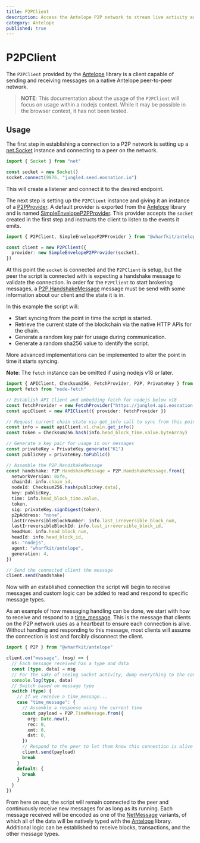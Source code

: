 ```yaml
---
title: P2PClient
description: Access the Antelope P2P network to stream live activity and sync blockchain state.
category: Antelope
published: true
---
```


# P2PClient

The `P2PClient` provided by the [Antelope](#) library is a client capable of sending and receiving messages on a native Antelope peer-to-peer network.

> **NOTE**: This documentation about the usage of the `P2PClient` will focus on usage within a nodejs context. While it may be possible in the browser context, it has not been tested.

## Usage

The first step in establishing a connection to a P2P network is setting up a [net.Socket](https://nodejs.org/api/net.html#class-netsocket) instance and connecting to a peer on the network.

```ts
import { Socket } from "net"

const socket = new Socket()
socket.connect(9876, "jungle4.seed.eosnation.io")
```

This will create a listener and connect it to the desired endpoint.

The next step is setting up the `P2PClient` instance and giving it an instance of a [P2PProvider](https://wharfkit.github.io/antelope/interfaces/P2PProvider.html). A default provider is exported from the [Antelope](#) library and is named [SimpleEnvelopeP2PProvider](https://wharfkit.github.io/antelope/classes/SimpleEnvelopeP2PProvider.html). This provider accepts the `socket` created in the first step and instructs the client to listen to the events it emits.

```ts
import { P2PClient, SimpleEnvelopeP2PProvider } from "@wharfkit/antelope"

const client = new P2PClient({
  provider: new SimpleEnvelopeP2PProvider(socket),
})
```

At this point the `socket` is connected and the `P2PClient` is setup, but the peer the script is connected with is expecting a handshake message to validate the connection. In order for the `P2PClient` to start brokering messages, a [P2P.HandshakeMessage](https://github.com/wharfkit/antelope/blob/64fe9cb1f69590c7496e1da7a378590f9d676726/src/p2p/types.ts#L21-L38) message must be send with some information about our client and the state it is in.

In this example the script will:

- Start syncing from the point in time the script is started.
- Retrieve the current state of the blockchain via the native HTTP APIs for the chain.
- Generate a random key pair for usage during communication.
- Generate a random sha256 value to identify the script.

More advanced implementations can be implemented to alter the point in time it starts syncing.

**Note**: The `fetch` instance can be omitted if using nodejs v18 or later.

```ts
import { APIClient, Checksum256, FetchProvider, P2P, PrivateKey } from "@wharfkit/antelope"
import fetch from "node-fetch"

// Establish API Client and embedding fetch for nodejs below v18
const fetchProvider = new FetchProvider("https://jungle4.api.eosnation.io", { fetch })
const apiClient = new APIClient({ provider: fetchProvider })

// Request current chain state via get_info call to sync from this point forward
const info = await apiClient.v1.chain.get_info()
const token = Checksum256.hash(info.head_block_time.value.byteArray)

// Generate a key pair for usage in our messages
const privateKey = PrivateKey.generate("K1")
const publicKey = privateKey.toPublic()

// Assemble the P2P.HandshakeMessage
const handshake: P2P.HandshakeMessage = P2P.HandshakeMessage.from({
  networkVersion: 0xfe,
  chainId: info.chain_id,
  nodeId: Checksum256.hash(publicKey.data),
  key: publicKey,
  time: info.head_block_time.value,
  token,
  sig: privateKey.signDigest(token),
  p2pAddress: "none",
  lastIrreversibleBlockNumber: info.last_irreversible_block_num,
  lastIrreversibleBlockId: info.last_irreversible_block_id,
  headNum: info.head_block_num,
  headId: info.head_block_id,
  os: "nodejs",
  agent: "wharfkit/antelope",
  generation: 4,
})

// Send the connected client the message
client.send(handshake)
```

Now with an established connection the script will begin to receive messages and custom logic can be added to read and respond to specific message types.

As an example of how messaging handling can be done, we start with how to receive and respond to a [time_message](https://github.com/wharfkit/antelope/blob/64fe9cb1f69590c7496e1da7a378590f9d676726/src/p2p/types.ts#L54-L60). This is the message that clients on the P2P network uses as a heartbeat to ensure each connection is alive. Without handling and responding to this message, most clients will assume the connection is lost and forcibly disconnect the client.

```ts
import { P2P } from "@wharfkit/antelope"

client.on("message", (msg) => {
  // Each message received has a type and data
  const [type, data] = msg
  // For the sake of seeing socket activity, dump everything to the console
  console.log(type, data)
  // Switch based on message type
  switch (type) {
    // If we receive a time_message...
    case "time_message": {
      // Assemble a response using the current time
      const payload = P2P.TimeMessage.from({
        org: Date.now(),
        rec: 0,
        xmt: 0,
        dst: 0,
      })
      // Respond to the peer to let them know this connection is alive
      client.send(payload)
      break
    }
    default: {
      break
    }
  }
})
```

From here on our, the script will remain connected to the peer and continuously receive new messages for as long as its running. Each message received will be encoded as one of the [NetMessage](https://github.com/wharfkit/antelope/blob/64fe9cb/src/p2p/types.ts) variants, of which all of the data will be natively typed with the [Antelope](#) library. Additional logic can be established to receive blocks, transactions, and the other message types.
